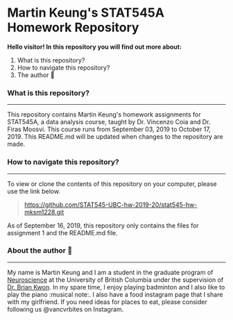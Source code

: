 # **Martin Keung's STAT545A Homework Repository**


**Hello visitor! In this repository you will find out more about:**

1.  What is this repository?
2.  How to navigate this repository?
3.  The author :boy:



### **What is this repository?**

---------------------------------

This repository contains Martin Keung's homework assignments for STAT545A, a data analysis course, taught by Dr. Vincenzo Coia and Dr. Firas Moosvi. This course runs from September 03, 2019 to October 17, 2019. This README.md will be updated when changes to the repository are made. 



### **How to navigate this repository?**

---------------------------------------------------------------------

To view or clone the contents of this repository on your computer, please use the link below. 

> https://github.com/STAT545-UBC-hw-2019-20/stat545-hw-mksm1228.git

As of September 16, 2019, this repository only contains the files for assignment 1 and the README.md file.


### **About the author** :boy:

---------------------------------------------------------------------

My name is Martin Keung and I am a student in the graduate program of [Neuroscience](https://neuroscience.centreforbrainhealth.ca/) at the University of British Columbia under the supervision of [Dr. Brian Kwon](https://icord.org/researchers/dr-brian-kwon/). In my spare time, I enjoy playing badminton and I also like to play the piano :musical note:. I also have a food instagram page that I share with my girlfriend. If you need ideas for places to eat, please consider following us @vancvrbites on Instagram. 
